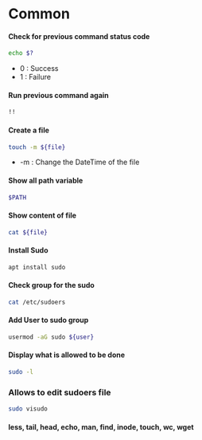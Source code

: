 # Common

#### Check for previous command status code
```sh
echo $?
```
- 0  : Success
- 1 : Failure

#### Run previous command again
```sh
!!
```
#### Create a file
```sh
touch -m ${file}
```
- -m : Change the DateTime of the file
#### Show all path variable
```sh
$PATH
```
#### Show content of file
```sh
cat ${file}
```
#### Install Sudo
```sh
apt install sudo
```
####  Check group for the sudo
```sh
cat /etc/sudoers
```
####  Add User to sudo group
```sh
usermod -aG sudo ${user}
```
####  Display what is allowed to be done
```sh
sudo -l
```
### Allows to edit sudoers file
```sh
sudo visudo
```


#### less, tail, head, echo, man, find, inode, touch, wc, wget